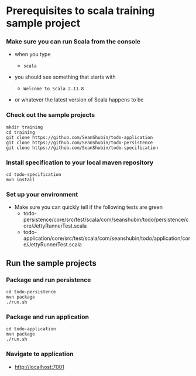 # Prerequisites to scala training sample project

### Make sure you can run Scala from the console
- when you type
    -     scala
- you should see something that starts with
    -     Welcome to Scala 2.11.8
- or whatever the latest version of Scala happens to be

### Check out the sample projects

    mkdir training
    cd training
    git clone https://github.com/SeanShubin/todo-application
    git clone https://github.com/SeanShubin/todo-persistence
    git clone https://github.com/SeanShubin/todo-specification

### Install specification to your local maven repository
    cd todo-specification
    mvn install

### Set up your environment
- Make sure you can quickly tell if the following tests are green
    - todo-persistence/core/src/test/scala/com/seanshubin/todo/persistence/core/JettyRunnerTest.scala
    - todo-application/core/src/test/scala/com/seanshubin/todo/application/core/JettyRunnerTest.scala

## Run the sample projects

### Package and run persistence
    cd todo-persistence
    mvn package
    ./run.sh

### Package and run application
    cd todo-application
    mvn package
    ./run.sh

### Navigate to application
- [http://localhost:7001](http://localhost:7001)
